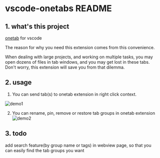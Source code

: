 # vscode-onetabs README

## 1. what's this project

[onetab](https://chrome.google.com/webstore/detail/onetab/chphlpgkkbolifaimnlloiipkdnihall) for vscode

The reason for why you need this extension comes from this convenience.

When dealing with large projects, and working on multiple tasks, you may open dozens of files
in tab windows, and you may get lost in these tabs. Don't worry, this extension will save you from that dilemma.
## 2. usage

1. You can send tab(s) to onetab extension in right click context.

![demo1](https://github.com/hsqStephenZhang/vscode-onetab/blob/master/images/demo1.gif)

2. You can rename, pin, remove or restore tab groups in onetab extension
![demo2](https://github.com/hsqStephenZhang/vscode-onetab/blob/master/images/demo2.gif)

## 3. todo

add search feature(by group name or tags) in webview page, so that you can easily find the tab groups you want